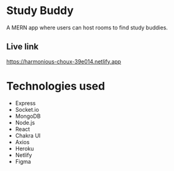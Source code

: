 # Study Buddy
A MERN app where users can host rooms to find study buddies.

## Live link
https://harmonious-choux-39e014.netlify.app

# Technologies used
- Express
- Socket.io
- MongoDB
- Node.js
- React
- Chakra UI
- Axios
- Heroku
- Netlify
- Figma
